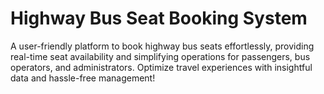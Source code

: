 # Highway Bus Seat Booking System
 A user-friendly platform to book highway bus seats effortlessly, providing real-time seat availability and simplifying operations for passengers, bus operators, and administrators. Optimize travel experiences with insightful data and hassle-free management!
